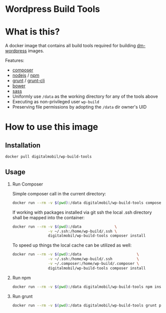 # Wordpress Build Tools

# What is this?
A docker image that contains all build tools required for building [dm-wordpress](https://www.digitalmobil.com) images.

Features:
  * [composer](https://getcomposer.org)
  * [nodejs](https://nodejs.org) / [npm](https://npmjs.org)
  * [grunt](https://gruntjs.com) / [grunt-cli](https://github.com/gruntjs/grunt-cli)
  * [bower](https://bower.io)
  * [sass](https://sass-lang.com)
  * Uniformly use `/data` as the working directory for any of the tools above
  * Executing as non-privileged user `wp-build`
  * Preserving file permissions by adopting the `/data` dir owner's UID

# How to use this image

## Installation

```sh
docker pull digitalmobil/wp-build-tools
```

## Usage

1. Run Composer

    Simple composer call in the current directory: 

    ```sh
    docker run --rm -v $(pwd):/data digitalmobil/wp-build-tools composer --help
    ```

    If working with packages installed via git ssh the local .ssh directory shall be mapped into the container: 

    ```sh
    docker run --rm -v $(pwd):/data               \
                    -v ~/.ssh:/home/wp-build/.ssh \
                    digitalmobil/wp-build-tools composer install
    ```

    To speed up things the local cache can be utilized as well: 

    ```sh
    docker run --rm -v $(pwd):/data                         \
                    -v ~/.ssh:/home/wp-build/.ssh           \
                    -v ~/.composer:/home/wp-build/.composer \
                    digitalmobil/wp-build-tools composer install
    ```

2. Run npm

    ```sh
    docker run --rm -v $(pwd):/data digitalmobil/wp-build-tools npm install
    ```

3. Run grunt
    
    ```sh
    docker run --rm -v $(pwd):/data digitalmobil/wp-build-tools grunt prod
    ```

